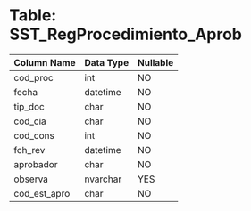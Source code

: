 # Table: SST_RegProcedimiento_Aprob

| Column Name | Data Type | Nullable |
|-------------|-----------|----------|
| cod_proc | int | NO |
| fecha | datetime | NO |
| tip_doc | char | NO |
| cod_cia | char | NO |
| cod_cons | int | NO |
| fch_rev | datetime | NO |
| aprobador | char | NO |
| observa | nvarchar | YES |
| cod_est_apro | char | NO |
